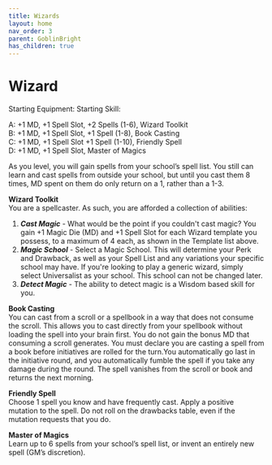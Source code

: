 ```yaml
---
title: Wizards
layout: home
nav_order: 3
parent: GoblinBright
has_children: true
---
```


# Wizard
Starting Equipment: 
Starting Skill: 

A: +1 MD, +1 Spell Slot, +2 Spells (1-6), Wizard Toolkit <br>
B: +1 MD, +1 Spell Slot, +1 Spell (1-8), Book Casting <br>
C: +1 MD, +1 Spell Slot +1 Spell (1-10), Friendly Spell <br>
D: +1 MD, +1 Spell Slot, Master of Magics <br>


As you level, you will gain spells from your school’s spell list. You still can learn and cast spells from outside your school, but until you cast them 8 times, MD spent on them do only return on a 1, rather than a 1-3.

**Wizard Toolkit** <br>
You are a spellcaster. As such, you are afforded a collection of abilities:
1.  _**Cast Magic**_ - What would be the point if you couldn't cast magic? You gain +1 Magic Die (MD) and +1 Spell Slot for each Wizard template you possess, to a maximum of 4 each, as shown in the Template list above.
2.  _**Magic School**_ - Select a Magic School. This will determine your Perk and Drawback, as well as your Spell List and any variations your specific school may have. If you're looking to play a generic wizard, simply select Universalist as your school. This school can not be changed later. 
3. _**Detect Magic**_ - The ability to detect magic is a Wisdom based skill for you. 


**Book Casting** <br>
You can cast from a scroll or a spellbook in a way that does not consume the scroll. This allows you to cast directly from your spellbook without loading the spell into your brain first. You do not gain the bonus MD that consuming a scroll generates. You must declare you are casting a spell from a book before initiatives are rolled for the turn.You automatically go last in the initiative round, and you automatically fumble the spell if you take any damage during the round. The spell vanishes from the scroll or book and returns the next morning.

**Friendly Spell** <br>
Choose 1 spell you know and have frequently cast. Apply a positive mutation to the spell. Do not roll on the drawbacks table, even if the mutation requests that you do.

**Master of Magics** <br>
Learn up to 6 spells from your school’s spell list, or invent an entirely new spell (GM’s discretion). 
